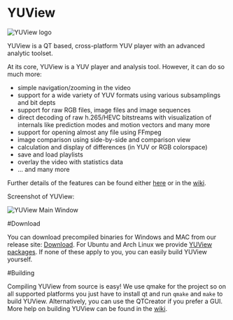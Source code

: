 # YUView
![YUView logo](https://raw.githubusercontent.com/IENT/YUView/master/images/IENT-YUView-256.png)

YUView is a QT based, cross-platform YUV player with an advanced analytic toolset. 

At its core, YUView is a YUV player and analysis tool. However, it can do so much more:
* simple navigation/zooming in the video
* support for a wide variety of YUV formats using various subsamplings and bit depts
* support for raw RGB files, image files and image sequences
* direct decoding of raw h.265/HEVC bitstreams with visualization of internals like prediction modes and motion vectors and many more
* support for opening almost any file using FFmpeg
* image comparison using side-by-side and comparison view
* calculation and display of differences (in YUV or RGB colorspace)
* save and load playlists
* overlay the video with statistics data
* ... and many more

Further details of the features can be found either [here](http://ient.github.io/YUView) or 
in the [wiki](https://github.com/IENT/YUView/wiki).

Screenshot of YUView:

![YUView Main Window](https://raw.githubusercontent.com/IENT/YUView/gh-pages/images/Overview.png)

#Download

You can download precompiled binaries for Windows and MAC from our release site: [Download](https://github.com/IENT/YUView/releases). For Ubuntu and Arch Linux we provide [YUView packages](https://github.com/IENT/YUView/wiki/YUView-on-Linux). If none of these apply to you, you can easily build YUView yourself.

#Building

Compiling YUView from source is easy! We use qmake for the project so on all supported platforms you just have to install qt and run `qmake` and `make` to build YUView. Alternatively, you can use the QTCreator if you prefer a GUI. More help on building YUView can be found in the [wiki](https://github.com/IENT/YUView/wiki/Compile-YUView).
